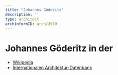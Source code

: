 ```yaml
---
title: "Johannes Göderitz"
description: ''
type: architect
archinformID: arch/3019
---
```


# Johannes Göderitz in der
* [Wikipedia](https://de.wikipedia.org/wiki/Johannes_G%C3%B6deritz)
* [Internationalen Architektur-Datenbank](https://deu.archinform.net/arch/3019.htm)
